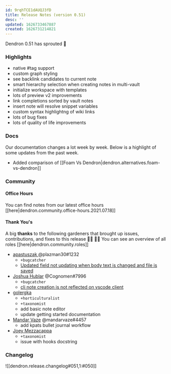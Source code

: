 ```yaml
---
id: 9rqhTCE1dAUQJ3fD
title: Release Notes (version 0.51)
desc: ''
updated: 1626733467887
created: 1626731214821
---
```



Dendron 0.51 has sprouted  🌱

### Highlights
- native #tag support 
- custom graph styling
- see backlink candidates to current note 
- smart hierarchy selection when creating notes in multi-vault 
- initialize workspace with templates
- lots of preview v2 improvements
- link completions sorted by vault notes
- insert note will resolve snippet variables
- custom syntax highlightng of wiki links
- lots of bug fixes
- lots of quality of life improvements

### Docs
Our documentation changes a lot week by week. Below is a highlight of some updates from the past week.

- Added comparison of [[Foam Vs Dendron|dendron.alternatives.foam-vs-dendron]]


### Community

#### Office Hours
You can find notes from our latest office hours [[here|dendron.community.office-hours.2021.07.18]]

#### Thank You's

A big **thanks** to the following gardeners that brought up issues, contributions, and fixes to this release :man_farmer: :woman_farmer: 
You can see an overview of all roles [[here|dendron.community.roles]]

- [ apastuszak ](https://github.com/apastuszak) @plazman30#1232 
	- `+bugcatcher`
	- [Updated field not updating when body text is changed and file is saved ](https://github.com/dendronhq/dendron/issues/967)
- [Joshua Hublar](https://github.com/jmhublar) @Cognomen#7996 
	- `+bugcatcher`
	- [cli note creation is not reflected on vscode client](https://github.com/dendronhq/dendron/issues/970)
- [golergka](https://github.com/golergka)
	- `+horticulturalist`
	- `+taxonomist`
	- add basic note editor
	- update getting started documentation
- [Mandar Vaze](https://github.com/mandarvaze) @mandarvaze#4457
	- add kpats bullet journal workflow
- [Joey Mezzacappa](https://github.com/jmezzacappa)
	- `+taxonomist`
	- issue with hooks docstring


### Changelog
![[dendron.release.changelog#051,1:#050]]